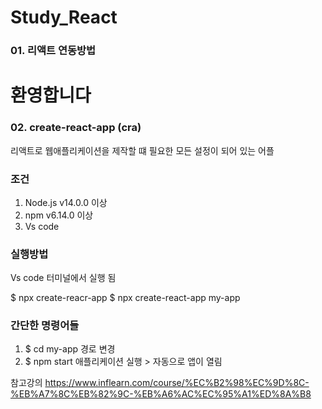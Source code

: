 # Study_React

### 01. 리액트 연동방법 

<html>
    <head>
        <title>예시코드</title>
        <link rel="stylesheet" href="style.css">
    </head>
    <body>
        <h1>환영합니다</h1>
        <!-- DOM Container (Root DOM node) 즉, div 토드가 Dom container로 사용될 예정 -->
        <div id="root"></div>
        <!-- 스크립트 태그를 사용하여 리액트와 리액트 돔 파일 가져오기 -->
        <script src="https://unpkg.com/react@17/umd/react.development.js" crssorigin></script>
        <script src="https://unpkg.com/react-dom@17/umd/react-dom.development.js" crssorigin></script>
        <!-- 리액트 컴포넌트 가져오기 -->
        <script src="MyButton.js"></script>
    </body>
</html>

### 02. create-react-app (cra)
리액트로 웹애플리케이션을 제작할 떄 필요한 모든 설정이 되어 있는 어플
### 조건
1. Node.js v14.0.0 이상
2. npm v6.14.0 이상
3. Vs code 

### 실행방법
Vs code 터미널에서 실행 됨
<!-- npx는 곧바로 실행 및 엑스큐트까지 해주는 명령어 -->
$ npx create-reacr-app <your-project-name>
$ npx create-react-app my-app

### 간단한 명령어들
1. $ cd my-app 경로 변경
2. $ npm start 애플리케이션 실행 > 자동으로 앱이 열림


참고강의 https://www.inflearn.com/course/%EC%B2%98%EC%9D%8C-%EB%A7%8C%EB%82%9C-%EB%A6%AC%EC%95%A1%ED%8A%B8